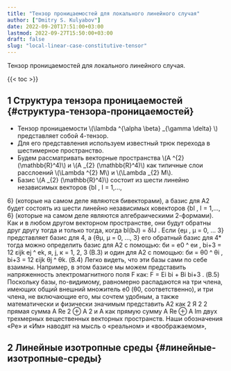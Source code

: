 ```yaml
---
title: "Тензор проницаемостей для локального линейного случая"
author: ["Dmitry S. Kulyabov"]
date: 2022-09-20T17:51:00+03:00
lastmod: 2022-09-27T15:50:00+03:00
draft: false
slug: "local-linear-case-constitutive-tensor"
---
```


Тензор проницаемостей для локального линейного случая.

<!--more-->

{{< toc >}}


## <span class="section-num">1</span> Структура тензора проницаемостей {#структура-тензора-проницаемостей}

-   Тензор проницаемости \\(\lambda ^{\alpha \beta} \_{\gamma \delta} \\) представляет собой 4-тензор.
-   Для его представления используем известный трюк перехода в шестимерное пространство.
-   Будем рассматривать векторные пространства \\(A ^{2} (\mathbb{R}^4)\\) и \\(A \_{2} (\mathbb{R}^4)\\) как типичные слои расслоений \\(\Lambda ^{2} M\\) и \\(\Lambda \_{2} M\\).
-   Базис \\(A \_{2} (\mathbb{R}^4)\\) состоит из шести линейно независимых векторов {bI , I = 1,...,

6} (которые на самом деле являются бивекторами), а базис для A2 будет состоять из шести линейно независимых ковекторов {bI , I = 1,..., 6} (которые на самом деле являются алгебраическими 2-формами). Как и в любом другом векторном пространстве, они будут обратны друг другу тогда и только тогда, когда bI(bJ) = δIJ .
Если {eµ , µ = 0, … 3} представляет базис для 4, а {θµ, µ = 0, …, 3} его обратный базис для
4\*
тогда можно определить базис для A2 с помощью:
би = е0 ^ еи ,
bi+3 = 12 εijk ej ^ ek,
я, j, к = 1, 2, 3
(В.3)
и один для A2 с помощью:
би = θ0 ^ θi ,
bi+3 = 12 εijk θj ^ θk.
(В.4)
Легко видеть, что эти базы сами по себе взаимны. Например, в этом базисе мы можем представить напряженность электромагнитного поля F как:
F = Ei bi + Bi bi+3 .
(В.5)
Поскольку базы, по-видимому, равномерно распадаются на три члена, имеющих общий внешний множитель e0 (θ0, соответственно), и три члена, не включающие его, мы сочтем удобным, а также математически и физически значимым представить A2 как 2
Я
2
2
прямая сумма A Re
2 ⊕ A 2 и A как прямую сумму A Re ⊕ A Im двух трехмерных вещественных векторных пространств. Наши обозначения «Ре» и «Им» наводят на мысль о «реальном» и «воображаемом»,


## <span class="section-num">2</span> Линейные изотропные среды {#линейные-изотропные-среды}

